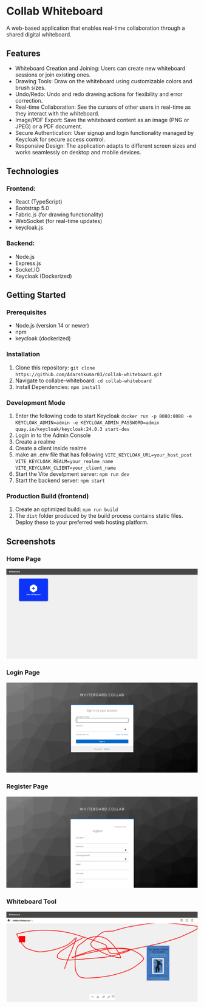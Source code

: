 # Collab Whiteboard

A web-based application that enables real-time collaboration through a shared digital whiteboard.

## Features

- Whiteboard Creation and Joining: Users can create new whiteboard sessions or join existing ones.
- Drawing Tools: Draw on the whiteboard using customizable colors and brush sizes.
- Undo/Redo: Undo and redo drawing actions for flexibility and error correction.
- Real-time Collaboration: See the cursors of other users in real-time as they interact with the whiteboard.
- Image/PDF Export: Save the whiteboard content as an image (PNG or JPEG) or a PDF document.
- Secure Authentication: User signup and login functionality managed by Keycloak for secure access control.
- Responsive Design: The application adapts to different screen sizes and works seamlessly on desktop and mobile devices.

## Technologies

### Frontend:

- React (TypeScript)
- Bootstrap 5.0
- Fabric.js (for drawing functionality)
- WebSocket (for real-time updates)
- keycloak.js

### Backend:

- Node.js
- Express.js
- Socket.IO
- Keycloak (Dockerized)

## Getting Started

### Prerequisites

- Node.js (version 14 or newer)
- npm
- keycloak (dockerized)

### Installation

1.  Clone this repository: `git clone https://github.com/Adarshkumar03/collab-whiteboard.git`
2.  Navigate to collabe-whiteboard: `cd collab-whiteboard`
3.  Install Dependencies: `npm install`

### Development Mode

1. Enter the following code to start Keycloak
   `docker run -p 8080:8080 -e KEYCLOAK_ADMIN=admin -e KEYCLOAK_ADMIN_PASSWORD=admin quay.io/keycloak/keycloak:24.0.3 start-dev`
2. Login in to the Admin Console
3. Create a realme
4. Create a client inside realme
5. make an .env file that has following
   `VITE_KEYCLOAK_URL=your_host_post`
   `VITE_KEYCLOAK_REALM=your_realme_name`
   `VITE_KEYCLOAK_CLIENT=your_client_name`
6. Start the Vite develpment server: `npm run dev`
7. Start the backend server: `npm start`

### Production Build (frontend)

1. Create an optimized build: `npm run build`
2. The `dist` folder produced by the build process contains static files. Deploy these to your preferred web hosting platform.

## Screenshots

### Home Page

![Home](images/home.png)

### Login Page

![Login](images/login.png)

### Register Page

![Register](images/register.png)

### Whiteboard Tool

![Whiteboard](images/whiteboardTool.png)
